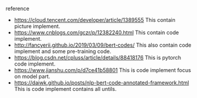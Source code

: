  reference 
 * https://cloud.tencent.com/developer/article/1389555  This contain picture implement.
 * https://www.cnblogs.com/gczr/p/12382240.html   This contain code implement.
 * http://fancyerii.github.io/2019/03/09/bert-codes/ This also contain code implement and some pre-training code. 
 * https://blog.csdn.net/cpluss/article/details/88418176 This is pytorch code implement.
 * https://www.jianshu.com/p/d7ce41b58801 This is code implement focus on model part.
 * https://daiwk.github.io/posts/nlp-bert-code-annotated-framework.html This is code implement contains all untils. 
 
